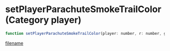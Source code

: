 # setPlayerParachuteSmokeTrailColor (Category player)

```js
function setPlayerParachuteSmokeTrailColor(player: number, r: number, g: number, b: number): void
```

[filename](setPlayerParachuteSmokeTrailColor_m.md ':include')